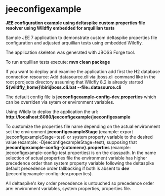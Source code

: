 # jeeconfigexample 
**JEE configuration example using deltaspike custom properties file resolver using Wildfly embedded for arquillian tests**

Sample JEE 7 application to demonstrate custom deltaspike properties file configuration and adjusted arquillian tests using embedded Wildfly.

The application skeleton was generated with JBOSS Forge tool.

To run arquillian tests execute:
**mvn clean package**

If you want to deploy and examine the application add first the H2 database connection resource:
Add datasource.cli via jboss.cli command like in the root porojects directory assuming that Wildfly 8.2 is already started
**${wildfly_home}\bin\jboss.cli.bat  --file=datasource.cli**

The default config file is **jeeconfigexample-config-dev.properties**  which can be overriden via sytem or environment variables. 

Using Wildly to deploy the application the url:
**http://localhost:8080/jeeconfigexample/jeeconfigexample**


To customize the properties file name depending on the actual environment set the environment  **jeeconfigexampleStage** (example: export jeeconfigexampleStage=test) or system property variable to the desired value (example: -DjeeconfigexampleStage=test), supposing that **jeeconfigexample-config-{cutomenv}.properties** (example: jeeconfigexample-config-test.properties) is on the classpath.
In the name selection of actual properties file the environment variable has higher precedence order than system property variable following the deltaspike default precedence order fallbacking if both is absent to **dev** (jeeconfigexample-config-dev.properties).

All deltaspike's key order precedence is untouched so precedence order are: environment variables, system properties, properties file.






